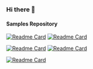 ### Hi there 👋

#### Samples Repository
[![Readme Card](https://github-readme-stats.vercel.app/api/pin/?username=zhaobingwang&repo=samples)](https://github.com/zhaobingwang/samples)
[![Readme Card](https://github-readme-stats.vercel.app/api/pin/?username=zhaobingwang&repo=Demo)](https://github.com/zhaobingwang/Demo)

[![Readme Card](https://github-readme-stats.vercel.app/api/pin/?username=zhaobingwang&repo=front-end-samples)](https://github.com/zhaobingwang/python-samples)
[![Readme Card](https://github-readme-stats.vercel.app/api/pin/?username=zhaobingwang&repo=python-samples)](https://github.com/zhaobingwang/python-samples)

[![Readme Card](https://github-readme-stats.vercel.app/api/pin/?username=zhaobingwang&repo=java-samples)](https://github.com/zhaobingwang/python-samples)




<!--
**zhaobingwang/zhaobingwang** is a ✨ _special_ ✨ repository because its `README.md` (this file) appears on your GitHub profile.

[![Sophon's GitHub stats](https://github-readme-stats.vercel.app/api?username=zhaobingwang)](https://github.com/zhaobingwang)
[![Top Langs](https://github-readme-stats.vercel.app/api/top-langs/?username=zhaobingwang&layout=compact)](https://github.com/zhaobingwang)

Here are some ideas to get you started:

- 🔭 I’m currently working on ...
- 🌱 I’m currently learning ...
- 👯 I’m looking to collaborate on ...
- 🤔 I’m looking for help with ...
- 💬 Ask me about ...
- 📫 How to reach me: ...
- 😄 Pronouns: ...
- ⚡ Fun fact: ...
-->
